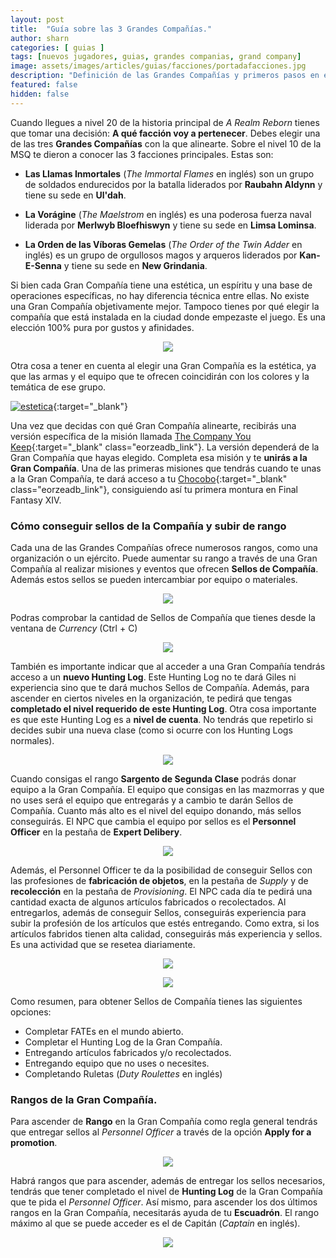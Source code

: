 ```yaml
---
layout: post
title:  "Guía sobre las 3 Grandes Compañías."
author: sharn
categories: [ guias ]
tags: [nuevos jugadores, guias, grandes companias, grand company]
image: assets/images/articles/guias/facciones/portadafacciones.jpg
description: "Definición de las Grandes Compañías y primeros pasos en ellas."
featured: false
hidden: false
---
```


Cuando llegues a nivel 20 de la historia principal de *A Realm Reborn* tienes que tomar una decisión: **A qué facción voy a pertenecer**. Debes elegir una de las tres **Grandes Compañías** con la que alinearte. Sobre el nivel 10 de la MSQ te dieron a conocer las 3 facciones principales. Estas son:

- **Las Llamas Inmortales** (*The Immortal Flames* en inglés) son un grupo de soldados endurecidos por la batalla liderados por **Raubahn Aldynn** y tiene su sede en **Ul'dah**.

- **La Vorágine** (*The Maelstrom* en inglés) es una poderosa fuerza naval liderada por **Merlwyb Bloefhiswyn** y tiene su sede en **Limsa Lominsa**.

- **La Orden de las Víboras Gemelas** (*The Order of the Twin Adder* en inglés) es un grupo de orgullosos magos y arqueros liderados por **Kan-E-Senna** y tiene su sede en **New Grindania**.

Si bien cada Gran Compañía tiene una estética, un espíritu y una base de operaciones específicas, no hay diferencia técnica entre ellas. No existe una Gran Compañía objetivamente mejor. Tampoco tienes por qué elegir la compañía que está instalada en la ciudad donde empezaste el juego. Es una elección 100% pura por gustos y afinidades.

<p align="center"><img src="/assets/images/articles/guias/facciones/estandartes.jpg"></p>

Otra cosa a tener en cuenta al elegir una Gran Compañía es la estética, ya que las armas y el equipo que te ofrecen coincidirán con los colores y la temática de ese grupo.

[![estetica](/assets/images/articles/guias/facciones/estetica.jpg)](https://ffxiv.eorzeacollection.com/gearsets?filter%5BorderBy%5D=patch&filter%5BshowGear%5D=set&filter%5BshowFemale%5D=0&search=&filter%5BcontentType%5D%5B%5D=grand-company&filter%5BmaximumLvl%5D=80&filter%5Bsave%5D=&page=1){:target="_blank"}

Una vez que decidas con qué Gran Compañía alinearte, recibirás una versión específica de la misión llamada [The Company You Keep](https://na.finalfantasyxiv.com/lodestone/playguide/db/quest/92c9f600c93/){:target="_blank" class="eorzeadb_link"}. La versión dependerá de la Gran Compañía que hayas elegido. Completa esa misión y te **unirás a la Gran Compañía**. Una de las primeras misiones que tendrás cuando te unas a la Gran Compañía, te dará acceso a tu [Chocobo](/chocobo/){:target="_blank" class="eorzeadb_link"}, consiguiendo así tu primera montura en Final Fantasy XIV.

### Cómo conseguir sellos de la Compañía y subir de rango

Cada una de las Grandes Compañías ofrece numerosos rangos, como una organización o un ejército. Puede aumentar su rango a través de una Gran Compañía al realizar misiones y eventos que ofrecen **Sellos de Compañía**. Además estos sellos se pueden intercambiar por equipo o materiales. 

<p align="center"><img src="/assets/images/articles/guias/facciones/sellos.jpg"></p>

Podras comprobar la cantidad de Sellos de Compañía que tienes desde la ventana de *Currency* (Ctrl + C)

<p align="center"><img src="/assets/images/articles/guias/facciones/currency.jpg"></p>

También es importante indicar que al acceder a una Gran Compañía tendrás acceso a un **nuevo Hunting Log**. Este Hunting Log no te dará Giles ni experiencia sino que te dará muchos Sellos de Compañía. Además, para ascender en ciertos niveles en la organización, te pedirá que tengas **completado el nivel requerido de este Hunting Log**. Otra cosa importante es que este Hunting Log es a **nivel de cuenta**. No tendrás que repetirlo si decides subir una nueva clase (como si ocurre con los Hunting Logs normales).

<p align="center"><img src="/assets/images/articles/guias/facciones/hlgc.jpg"></p>

Cuando consigas el rango **Sargento de Segunda Clase** podrás donar equipo a la Gran Compañía. El equipo que consigas en las mazmorras y que no uses será el equipo que entregarás y a cambio te darán Sellos de Compañía. Cuanto más alto es el nivel del equipo donando, más sellos conseguirás. El NPC que cambia el equipo por sellos es el **Personnel Officer** en la pestaña de **Expert Delibery**.

<p align="center"><img src="/assets/images/articles/guias/facciones/equipo.jpg"></p>

Además, el Personnel Officer te da la posibilidad de conseguir Sellos con las profesiones de **fabricación de objetos**, en la pestaña de *Supply* y de **recolección** en la pestaña de *Provisioning*. El NPC cada día te pedirá una cantidad exacta de algunos artículos fabricados o recolectados. Al entregarlos, además de conseguir Sellos, conseguirás experiencia para subir la profesión de los artículos que estés entregando. Como extra, si los artículos fabridos tienen alta calidad, conseguirás más experiencia y sellos. Es una actividad que se resetea diariamente.

<p align="center"><img src="/assets/images/articles/guias/facciones/suply.jpg"></p>

<p align="center"><img src="/assets/images/articles/guias/facciones/provisioning.jpg"></p>

Como resumen, para obtener Sellos de Compañía tienes las siguientes opciones:

- Completar FATEs en el mundo abierto.
- Completar el Hunting Log de la Gran Compañía.
- Entregando artículos fabricados y/o recolectados.
- Entregando equipo que no uses o necesites.
- Completando Ruletas (*Duty Roulettes* en inglés)

### Rangos de la Gran Compañía.

Para ascender de **Rango** en la Gran Compañía como regla general tendrás que entregar sellos al *Personnel Officer* a través de la opción **Apply for a promotion**.

<p align="center"><img src="/assets/images/articles/guias/facciones/promotion.jpg"></p>

Habrá rangos que para ascender, además de entregar los sellos necesarios, tendrás que tener completado el nivel de **Hunting Log** de la Gran Compañía que te pida el *Personnel Officer*. Así mismo, para ascender los dos últimos rangos en la Gran Compañía, necesitarás ayuda de tu **Escuadrón**. El rango máximo al que se puede acceder es el de Capitán (*Captain* en inglés).

<p align="center"><img src="/assets/images/articles/guias/facciones/rangogc.jpg"></p>